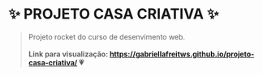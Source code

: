 # ✨ PROJETO CASA CRIATIVA ✨
> Projeto rocket do curso de desenvimento web. <br> <br> 
**Link para visualização: https://gabriellafreitws.github.io/projeto-casa-criativa/ 💗**
